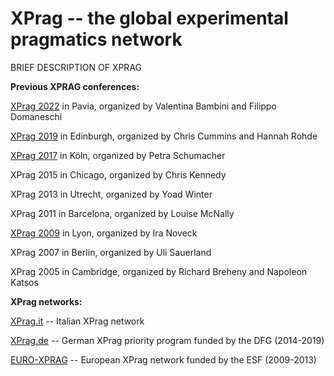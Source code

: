 # XPrag -- the global experimental pragmatics network

BRIEF DESCRIPTION OF XPRAG

**Previous XPRAG conferences:**

[XPrag 2022](https://sites.google.com/iusspavia.it/xprag2022/xprag-2022) in Pavia, organized by Valentina Bambini and Filippo Domaneschi

[XPrag 2019](https://www.xprag2019.ppls.ed.ac.uk/) in Edinburgh, organized by Chris Cummins and Hannah Rohde

[XPrag 2017](https://xprag2017.uni-koeln.de/) in Köln, organized by Petra Schumacher

XPrag 2015 in Chicago, organized by Chris Kennedy

XPrag 2013 in Utrecht, organized by Yoad Winter

XPrag 2011 in Barcelona, organized by Louise McNally

[XPrag 2009](https://sites.google.com/site/xprag2009/) in Lyon, organized by Ira Noveck

XPrag 2007 in Berlin, organized by Uli Sauerland

XPrag 2005 in Cambridge, organized by Richard Breheny and Napoleon Katsos

**XPrag networks:**


[XPrag.it](https://www.xpragit.com/) -- Italian XPrag network 

[XPrag.de](https://www.xprag.de/) -- German XPrag priority program funded by the DFG (2014-2019)

[EURO-XPRAG](http://archives.esf.org/coordinating-research/research-networking-programmes/humanities-hum/euro-xprag.html) -- European XPrag network funded by the ESF (2009-2013)